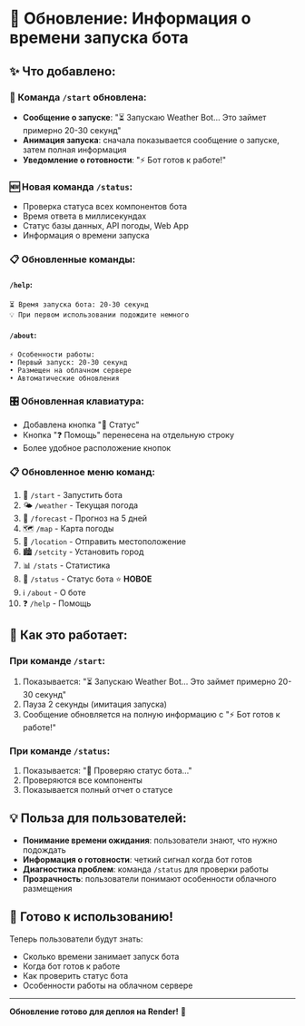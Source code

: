 # 🚀 Обновление: Информация о времени запуска бота

## ✨ Что добавлено:

### 📱 Команда `/start` обновлена:
- **Сообщение о запуске**: "⏳ Запускаю Weather Bot... Это займет примерно 20-30 секунд"
- **Анимация запуска**: сначала показывается сообщение о запуске, затем полная информация
- **Уведомление о готовности**: "⚡ Бот готов к работе!"

### 🆕 Новая команда `/status`:
- Проверка статуса всех компонентов бота
- Время ответа в миллисекундах
- Статус базы данных, API погоды, Web App
- Информация о времени запуска

### 📋 Обновленные команды:

#### `/help`:
```
⏳ Время запуска бота: 20-30 секунд
💡 При первом использовании подождите немного
```

#### `/about`:
```
⚡ Особенности работы:
• Первый запуск: 20-30 секунд
• Размещен на облачном сервере
• Автоматические обновления
```

### 🎛️ Обновленная клавиатура:
- Добавлена кнопка "🔄 Статус" 
- Кнопка "❓ Помощь" перенесена на отдельную строку
- Более удобное расположение кнопок

### 📋 Обновленное меню команд:
1. 🚀 `/start` - Запустить бота
2. 🌤️ `/weather` - Текущая погода
3. 📅 `/forecast` - Прогноз на 5 дней
4. 🗺️ `/map` - Карта погоды
5. 📍 `/location` - Отправить местоположение
6. 🏙️ `/setcity` - Установить город
7. 📊 `/stats` - Статистика
8. 🔄 `/status` - Статус бота ⭐ **НОВОЕ**
9. ℹ️ `/about` - О боте
10. ❓ `/help` - Помощь

## 🎯 Как это работает:

### При команде `/start`:
1. Показывается: "⏳ Запускаю Weather Bot... Это займет примерно 20-30 секунд"
2. Пауза 2 секунды (имитация запуска)
3. Сообщение обновляется на полную информацию с "⚡ Бот готов к работе!"

### При команде `/status`:
1. Показывается: "🔄 Проверяю статус бота..."
2. Проверяются все компоненты
3. Показывается полный отчет о статусе

## 💡 Польза для пользователей:

- **Понимание времени ожидания**: пользователи знают, что нужно подождать
- **Информация о готовности**: четкий сигнал когда бот готов
- **Диагностика проблем**: команда `/status` для проверки работы
- **Прозрачность**: пользователи понимают особенности облачного размещения

## 🚀 Готово к использованию!

Теперь пользователи будут знать:
- Сколько времени занимает запуск бота
- Когда бот готов к работе
- Как проверить статус бота
- Особенности работы на облачном сервере

---

**Обновление готово для деплоя на Render!** 🎉